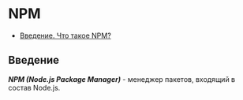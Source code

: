 # NPM

- [Введение. Что такое NPM?]()


## Введение

_**NPM (Node.js Package Manager)**_ - менеджер пакетов, входящий в состав Node.js.
